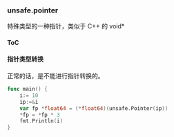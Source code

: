 ### unsafe.pointer



特殊类型的一种指针，类似于 C++ 的 void*



#### ToC



#### 指针类型转换



正常的话，是不能进行指针转换的。



```go
func main() {
	i:= 10
	ip:=&i
	var fp *float64 = (*float64)(unsafe.Pointer(ip))
	*fp = *fp * 3
	fmt.Println(i)
}
```

